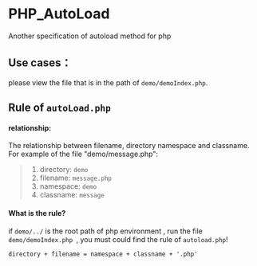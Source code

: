 # PHP_AutoLoad
Another specification of autoload method for php 


## **Use cases：**
please view the file that is in the path of `demo/demoIndex.php`.

## Rule of `autoLoad.php`
#### relationship:
The relationship between filename, directory namespace and classname. 
For example of the file "demo/message.php":

>1. directory: `demo`
>2. filename: `message.php`
>3. namespace: `demo`
>4. classname: `message`

#### **What is the rule?**
if `demo/../` is the root path of php environment , run the file `demo/demoIndex.php `,
you must could find the rule of `autoload.php`!

`directory + filename = namespace + classname + '.php'`

